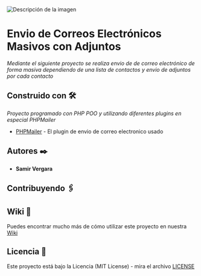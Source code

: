 <image src="https://picsum.photos/800/600" alt="Descripción de la imagen">

# Envio de Correos Electrónicos Masivos con Adjuntos

_Mediante el siguiente proyecto se realiza envio de de correo electrónico de forma masiva dependiendo de una lista de contactos y envio de adjuntos por cada contacto_

## Construido con 🛠️

_Proyecto programado con PHP POO y utilizando diferentes plugins en especial PHPMailer_

* [PHPMailer](https://github.com/PHPMailer/PHPMailer) - El plugin de envio de correo electronico usado

## Autores ✒️

* **Samir Vergara**

## Contribuyendo 🖇️

## Wiki 📖

Puedes encontrar mucho más de cómo utilizar este proyecto en nuestra [Wiki](https://github.com/web-v2/correo-electronico-php.git)

## Licencia 📄

Este proyecto está bajo la Licencia (MIT License) - mira el archivo [LICENSE](LICENSE)
